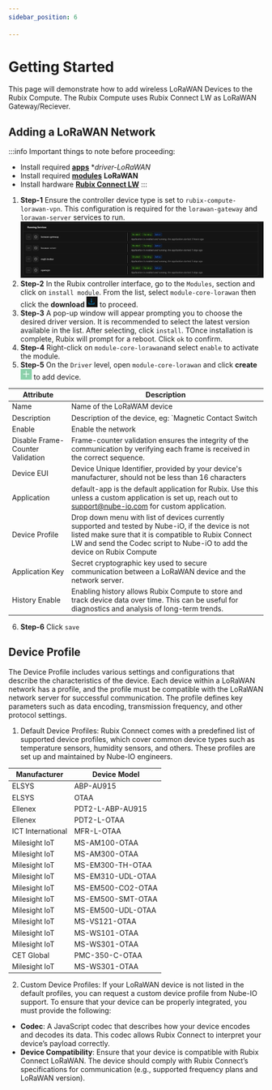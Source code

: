 ```yaml
---
sidebar_position: 6

---
```


# Getting Started

This page will demonstrate how to add wireless LoRaWAN Devices to the Rubix Compute.
The Rubix Compute uses Rubix Connect LW as LoRaWAN Gateway/Reciever. 

## Adding a LoRaWAN Network

:::info 
Important things to note before proceeding:
* Install required **[apps](../../../setup/apps.md)** **driver-LoRaWAN*
* Install required **[modules](../../../setup/Modules.md)** **LoRaWAN** 
* Install hardware **[Rubix Connect LW](/docs/hardware/expansion-modules/rc-lw/user-manual.md)**
:::



1. **Step-1** Ensure the controller device type is set to `rubix-compute-lorawan-vpn`. This configuration is required for the `lorawan-gateway` and `lorawan-server` services to run.
![max800px](lorawan-gateway-and-server.png) 
2. **Step-2**  In the Rubix controller interface, go to the `Modules`, section and click on `install module`. From the list, select `module-core-lorawan` then click the **download** ![add icon](download.png)  to proceed.
3. **Step-3** A pop-up window will appear prompting you to choose the desired driver version. It is recommended to select the latest version available in the list. After selecting, click `install`. TOnce installation is complete, Rubix will prompt for a reboot. Click `ok` to confirm.
4. **Step-4** Right-click on `module-core-lorawan`and select `enable` to activate the module. 
5. **Step-5** On the `Driver` level, open `module-core-lorawan` and click **create** ![add icon](../../../img/apps/add-button.png) to add device.

| Attribute                       | Description                                                                           |
|---------------------------------|---------------------------------------------------------------------------------------|
| Name                            | Name of the LoRaWAM device                                                            |
| Description                     | Description of the device, eg: `Magnetic Contact Switch                               |
|Enable                           |Enable the network                                                                     |
| Disable Frame-Counter Validation| Frame-counter validation ensures the integrity of the communication by verifying each frame is received in the correct sequence.|
| Device EUI                      | Device Unique Identifier, provided by your device's manufacturer, should not be less than 16 characters |
|Application                      |default-app is the default application for Rubix. Use this unless a custom application is set up, reach out to support@nube-io.com for custom application.|
|Device Profile                   | Drop down menu with list of devices currently supported and tested by Nube-iO, if the device is not listed make sure that it is compatible to Rubix Connect LW and send the Codec script to Nube-iO to add the device on Rubix Compute|
|Application Key                  | Secret cryptographic key used to secure communication between a LoRaWAN device and the network server.|
|History Enable                   | Enabling history allows Rubix Compute to store and track device data over time. This can be useful for diagnostics and analysis of long-term trends.|

6. **Step-6** Click `save`

## Device Profile

The Device Profile includes various settings and configurations that describe the characteristics of the device. Each device within a LoRaWAN network has a profile, and the profile must be compatible with the LoRaWAN network server for successful communication. The profile defines key parameters such as data encoding, transmission frequency, and other protocol settings.

1. Default Device Profiles: Rubix Connect comes with a predefined list of supported device profiles, which cover common device types such as temperature sensors, humidity sensors, and others. These profiles are set up and maintained by Nube-IO engineers.


| **Manufacturer**                         | **Device Model**                          |
|------------------------------------------|-------------------------------------------|
| ELSYS                                    | ABP-AU915                                 |
| ELSYS                                    | OTAA                                      |
| Ellenex                                  | PDT2-L-ABP-AU915                          |
| Ellenex                                  | PDT2-L-OTAA                               |
| ICT International                        | MFR-L-OTAA                                |
| Milesight IoT                            | MS-AM100-OTAA                             |
| Milesight IoT                            | MS-AM300-OTAA                             |
| Milesight IoT                            | MS-EM300-TH-OTAA                          |
| Milesight IoT                            | MS-EM310-UDL-OTAA                         |
| Milesight IoT                            | MS-EM500-CO2-OTAA                         |
| Milesight IoT                            | MS-EM500-SMT-OTAA                         |
| Milesight IoT                            | MS-EM500-UDL-OTAA                         |
| Milesight IoT                            | MS-VS121-OTAA                             |
| Milesight IoT                            |MS-WS101-OTAA                              |
| Milesight IoT                            |MS-WS301-OTAA                              |
| CET Global                               |PMC-350-C-OTAA                             |
| Milesight IoT                            |MS-WS301-OTAA                              |

2. Custom Device Profiles: If your LoRaWAN device is not listed in the default profiles, you can request a custom device profile from Nube-IO support. To ensure that your device can be properly integrated, you must provide the following:

* **Codec**: A JavaScript codec that describes how your device encodes and decodes its data. This codec allows Rubix Connect to interpret your device’s payload correctly.
* **Device Compatibility**: Ensure that your device is compatible with Rubix Connect LoRaWAN. The device should comply with Rubix Connect’s specifications for communication (e.g., supported frequency plans and LoRaWAN version).



